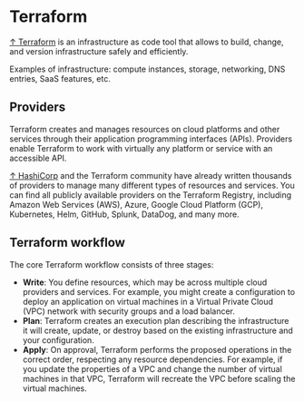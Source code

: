 # Terraform

[↑ Terraform](https://www.terraform.io) is an infrastructure as code tool that allows to build, change, and version infrastructure safely and efficiently.

Examples of infrastructure: compute instances, storage, networking, DNS entries, SaaS features, etc.

## Providers

Terraform creates and manages resources on cloud platforms and other services through their application programming interfaces (APIs). Providers enable Terraform to work with virtually any platform or service with an accessible API.

[↑ HashiCorp](https://www.hashicorp.com) and the Terraform community have already written thousands of providers to manage many different types of resources and services. You can find all publicly available providers on the Terraform Registry, including Amazon Web Services (AWS), Azure, Google Cloud Platform (GCP), Kubernetes, Helm, GitHub, Splunk, DataDog, and many more.

## Terraform workflow

The core Terraform workflow consists of three stages:

- **Write**: You define resources, which may be across multiple cloud providers and services. For example, you might create a configuration to deploy an application on virtual machines in a Virtual Private Cloud (VPC) network with security groups and a load balancer.
- **Plan**: Terraform creates an execution plan describing the infrastructure it will create, update, or destroy based on the existing infrastructure and your configuration.
- **Apply**: On approval, Terraform performs the proposed operations in the correct order, respecting any resource dependencies. For example, if you update the properties of a VPC and change the number of virtual machines in that VPC, Terraform will recreate the VPC before scaling the virtual machines.
